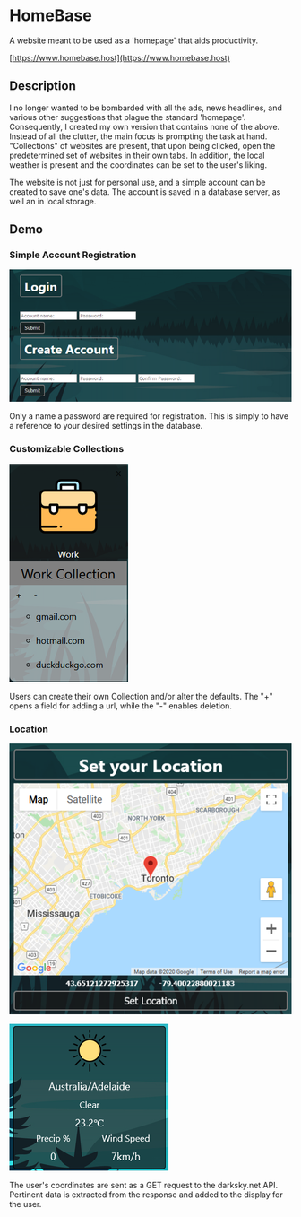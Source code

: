 # HomeBase

A website meant to be used as a 'homepage' that aids productivity. 

[https://www.homebase.host](https://www.homebase.host)

## Description 
I no longer wanted to be bombarded with all the ads, news headlines, and various other suggestions that plague the standard 'homepage'. Consequently, I created my own version that contains none of the above. Instead of all the clutter, the main focus is prompting the task at hand. "Collections" of websites are present, that upon being clicked, open the predetermined set of websites in their own tabs. In addition, the local weather is present and the coordinates can be set to the user's liking.

The website is not just for personal use, and a simple account can be created to save one's data. The account is saved in a database server, as well an in local storage.

## Demo

### Simple Account Registration

![User_Login_Photo](https://github.com/MaxwellDG/homebase/blob/master/public/account.png?raw=true)

Only a name a password are required for registration. This is simply to have a reference to your desired settings in the database.

### Customizable Collections

![Collection_Photo](https://github.com/MaxwellDG/homebase/blob/master/public/collection.png?raw=true)

Users can create their own Collection and/or alter the defaults. The "+" opens a field for adding a url, while the "-" enables deletion. 

### Location

![Collection_Photo](https://github.com/MaxwellDG/homebase/blob/master/public/coords.png?raw=true)

![Collection_Photo](https://github.com/MaxwellDG/homebase/blob/master/public/weatherresults.png?raw=true)

The user's coordinates are sent as a GET request to the darksky.net API. Pertinent data is extracted from the response and added to the display for the user.

